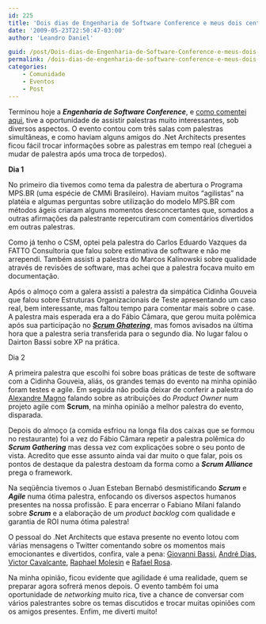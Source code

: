 ```yaml
---
id: 225
title: 'Dois dias de Engenharia de Software Conference e meus dois centavos'
date: '2009-05-23T22:50:47-03:00'
author: 'Leandro Daniel'

guid: /post/Dois-dias-de-Engenharia-de-Software-Conference-e-meus-dois-centavos.aspx
permalink: /dois-dias-de-engenharia-de-software-conference-e-meus-dois-centavos/
categories:
    - Comunidade
    - Eventos
    - Post
---
```


Terminou hoje a ***Engenharia de Software Conference***, e [como comentei aqui](http://www.leandrodaniel.com//post/Engenharia-de-Software-Conference), tive a oportunidade de assistir palestras muito interessantes, sob diversos aspectos. O evento contou com três salas com palestras simultâneas, e como haviam alguns amigos do .Net Architects presentes ficou fácil trocar informações sobre as palestras em tempo real (cheguei a mudar de palestra após uma troca de torpedos).

 **Dia 1**

No primeiro dia tivemos como tema da palestra de abertura o Programa MPS.BR (uma espécie de CMMi Brasileiro). Haviam muitos “agilistas” na platéia e algumas perguntas sobre utilização do modelo MPS.BR com métodos ágeis criaram alguns momentos desconcertantes que, somados a outras afirmações da palestrante repercutiram com comentários divertidos em outras palestras.

Como já tenho o CSM, optei pela palestra do Carlos Eduardo Vazques da FATTO Consultoria que falou sobre estimativa de software e não me arrependi. Também assisti a palestra do Marcos Kalinowski sobre qualidade através de revisões de software, mas achei que a palestra focava muito em documentação.

Após o almoço com a galera assisti a palestra da simpática Cidinha Gouveia que falou sobre Estruturas Organizacionais de Teste apresentando um caso real, bem interessante, mas faltou tempo para comentar mais sobre o case. A palestra mais esperada era a do Fábio Câmara, que gerou muita polêmica após sua participação no [***Scrum Ghatering***](http://www.scrumalliance.org/), mas fomos avisados na última hora que a palestra seria transferida para o segundo dia. No lugar falou o Dairton Bassi sobre XP na prática.

Dia 2

A primeira palestra que escolhi foi sobre boas práticas de teste de software com a Cidinha Gouveia, aliás, os grandes temas do evento na minha opinião foram testes e agile. Em seguida não podia deixar de conferir a palestra do [Alexandre Magno](http://amagno.blogspot.com/) falando sobre as atribuições do *Product Owner* num projeto agile com **Scrum**, na minha opinião a melhor palestra do evento, disparada.

Depois do almoço (a comida esfriou na longa fila dos caixas que se formou no restaurante) foi a vez do Fábio Câmara repetir a palestra polêmica do ***Scrum Gathering*** mas dessa vez com explicações sobre o seu ponto de vista. Acredito que esse assunto ainda vai dar muito o que falar, pois os pontos de destaque da palestra destoam da forma como a ***Scrum Alliance*** prega o framework.

Na seqüência tivemos o Juan Esteban Bernabó desmistificando ***Scrum*** e ***Agile*** numa ótima palestra, enfocando os diversos aspectos humanos presentes na nossa profissão. E para encerrar o Fabiano Milani falando sobre ***Scrum*** e a elaboração de um *product backlog* com qualidade e garantia de ROI numa ótima palestra!

O pessoal do .Net Architects que estava presente no evento lotou com várias mensagens o Twitter comentando sobre os momentos mais emocionantes e divertidos, confira, vale a pena: [Giovanni Bassi](http://twitter.com/giovannibassi), [André Dias](http://twitter.com/andrediasbr), [Victor Cavalcante](http://twitter.com/vcavalcante), [Raphael Molesin](http://twitter.com/raphaelmolesim) e [Rafael Rosa](http://twitter.com/rafaelrosafu).

Na minha opinião, ficou evidente que agilidade é uma realidade, quem se preparar agora sofrerá menos depois. O evento também foi uma oportunidade de *networking* muito rica, tive a chance de conversar com vários palestrantes sobre os temas discutidos e trocar muitas opiniões com os amigos presentes. Enfim, me diverti muito!
